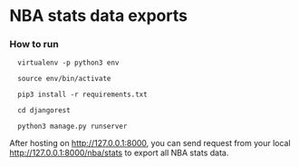 # NBA stats data exports

### How to run

```
  virtualenv -p python3 env

  source env/bin/activate

  pip3 install -r requirements.txt

  cd djangorest

  python3 manage.py runserver
```

After hosting on http://127.0.0.1:8000, you can send request from your local http://127.0.0.1:8000/nba/stats to export all NBA stats data.
